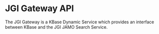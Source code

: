 # JGI Gateway API

The JGI Gateway is a KBase Dynamic Service which provides an interface between KBase and the JGI JAMO Search Service.

